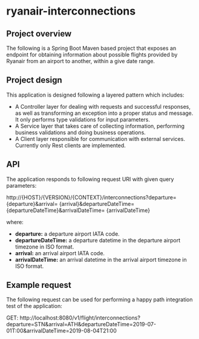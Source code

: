 # ryanair-interconnections

## Project overview
The following is a Spring Boot Maven based project that exposes an endpoint for obtaining information about possible flights provided by Ryanair from an airport to another, within a give date range.
## Project design
This application is designed following a layered pattern which includes:
- A Controller layer for dealing with requests and successful responses, as well as transforming an exception into a proper status and message. It only performs type validations for input parameters.
- A Service layer that takes care of collecting information, performing business validations and doing business operations.
- A Client layer responsible for communication with external services. Currently only Rest clients are implemented.
## API
The application responds to following request URI with given query parameters:

http://{HOST}/{VERSION}/{CONTEXT}/interconnections?departure={departure}&arrival=
{arrival}&departureDateTime={departureDateTime}&arrivalDateTime=
{arrivalDateTime}

where:
- **departure:** a departure airport IATA code.
- **departureDateTime:** a departure datetime in the departure airport timezone in
ISO format.
- **arrival:** an arrival airport IATA code.
- **arrivalDateTime:** an arrival datetime in the arrival airport timezone in ISO format.
## Example request
The following request can be used for performing a happy path integration test of the application:

GET: http://localhost:8080/v1/flight/interconnections?departure=STN&arrival=ATH&departureDateTime=2019-07-01T:00&arrivalDateTime=2019-08-04T21:00



